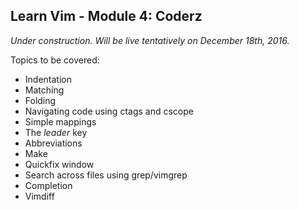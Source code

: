 ## Learn Vim - Module 4: Coderz

_Under construction. Will be live tentatively on December 18th, 2016._

Topics to be covered:

* Indentation
* Matching
* Folding
* Navigating code using ctags and cscope
* Simple mappings
* The _leader_ key
* Abbreviations
* Make
* Quickfix window
* Search across files using grep/vimgrep
* Completion
* Vimdiff

